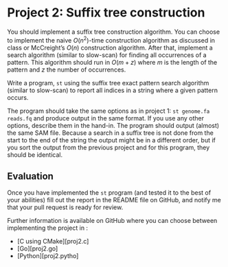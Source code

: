 # Project 2: Suffix tree construction

You should implement a suffix tree construction algorithm. You can choose to implement the naive $O(n^2)$-time construction algorithm as discussed in class or McCreight’s $O(n)$ construction algorithm. After that, implement a search algorithm (similar to slow-scan) for finding all occurrences of a pattern. This algorithm should run in $O(m+z)$ where $m$ is the length of the pattern and $z$ the number of occurrences.

Write a program, `st` using the suffix tree exact pattern search algorithm (similar to slow-scan) to report all indices in a string where a given pattern occurs.

The program should take the same options as in project 1: `st genome.fa reads.fq` and produce output in the same format. If you use any other options, describe them in the hand-in. The program should output (almost) the same SAM file. Because a search in a suffix tree is not done from the start to the end of the string the output might be in a different order, but if you sort the output from the previous project and for this program, they should be identical.

## Evaluation

Once you have implemented the `st` program (and tested it to the best of your abilities) fill out the report in the README file on GitHub, and notify me that your pull request is ready for review.

Further information is available on GitHub where you can choose between implementing the project in :

* [C using CMake][proj2.c]
* [Go][proj2.go]
* [Python][proj2.pytho]
